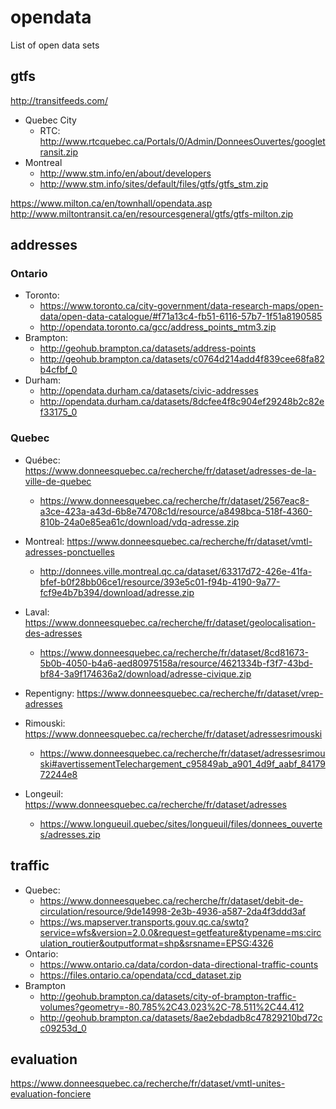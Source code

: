 # opendata
List of open data sets

## gtfs
http://transitfeeds.com/

- Quebec City
  - RTC: http://www.rtcquebec.ca/Portals/0/Admin/DonneesOuvertes/googletransit.zip
- Montreal
  - http://www.stm.info/en/about/developers
  - http://www.stm.info/sites/default/files/gtfs/gtfs_stm.zip
  
https://www.milton.ca/en/townhall/opendata.asp
http://www.miltontransit.ca/en/resourcesgeneral/gtfs/gtfs-milton.zip

## addresses
### Ontario
- Toronto:
  - https://www.toronto.ca/city-government/data-research-maps/open-data/open-data-catalogue/#f71a13c4-fb51-6116-57b7-1f51a8190585
  - http://opendata.toronto.ca/gcc/address_points_mtm3.zip
- Brampton:
  - http://geohub.brampton.ca/datasets/address-points
  - http://geohub.brampton.ca/datasets/c0764d214add4f839cee68fa82b4cfbf_0
- Durham:
  - http://opendata.durham.ca/datasets/civic-addresses
  - http://opendata.durham.ca/datasets/8dcfee4f8c904ef29248b2c82ef33175_0
### Quebec
- Québec: https://www.donneesquebec.ca/recherche/fr/dataset/adresses-de-la-ville-de-quebec
  - https://www.donneesquebec.ca/recherche/fr/dataset/2567eac8-a3ce-423a-a43d-6b8e74708c1d/resource/a8498bca-518f-4360-810b-24a0e85ea61c/download/vdq-adresse.zip
- Montreal: https://www.donneesquebec.ca/recherche/fr/dataset/vmtl-adresses-ponctuelles
  - http://donnees.ville.montreal.qc.ca/dataset/63317d72-426e-41fa-bfef-b0f28bb06ce1/resource/393e5c01-f94b-4190-9a77-fcf9e4b7b394/download/adresse.zip

- Laval: https://www.donneesquebec.ca/recherche/fr/dataset/geolocalisation-des-adresses
  - https://www.donneesquebec.ca/recherche/fr/dataset/8cd81673-5b0b-4050-b4a6-aed80975158a/resource/4621334b-f3f7-43bd-bf84-3a9f174636a2/download/adresse-civique.zip
- Repentigny: https://www.donneesquebec.ca/recherche/fr/dataset/vrep-adresses
- Rimouski: https://www.donneesquebec.ca/recherche/fr/dataset/adressesrimouski
  - https://www.donneesquebec.ca/recherche/fr/dataset/adressesrimouski#avertissementTelechargement_c95849ab_a901_4d9f_aabf_8417972244e8
- Longeuil: https://www.donneesquebec.ca/recherche/fr/dataset/adresses
  - https://www.longueuil.quebec/sites/longueuil/files/donnees_ouvertes/adresses.zip




## traffic
- Quebec:
  - https://www.donneesquebec.ca/recherche/fr/dataset/debit-de-circulation/resource/9de14998-2e3b-4936-a587-2da4f3ddd3af
  - https://ws.mapserver.transports.gouv.qc.ca/swtq?service=wfs&version=2.0.0&request=getfeature&typename=ms:circulation_routier&outputformat=shp&srsname=EPSG:4326
- Ontario:
  - https://www.ontario.ca/data/cordon-data-directional-traffic-counts
  - https://files.ontario.ca/opendata/ccd_dataset.zip
- Brampton
  - http://geohub.brampton.ca/datasets/city-of-brampton-traffic-volumes?geometry=-80.785%2C43.023%2C-78.511%2C44.412
  - http://geohub.brampton.ca/datasets/8ae2ebdadb8c47829210bd72cc09253d_0


## evaluation
https://www.donneesquebec.ca/recherche/fr/dataset/vmtl-unites-evaluation-fonciere
